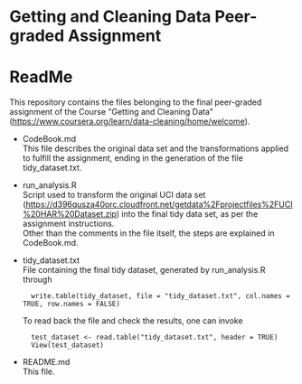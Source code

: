 # Getting and Cleaning Data Peer-graded Assignment
# ReadMe

This repository contains the files belonging to the final peer-graded assignment of the Course "Getting and Cleaning Data" (https://www.coursera.org/learn/data-cleaning/home/welcome).

* CodeBook.md  
This file describes the original data set and the transformations applied to fulfill the assignment, ending in the generation of the file tidy_dataset.txt.

* run_analysis.R  
Script used to transform the original UCI data set (https://d396qusza40orc.cloudfront.net/getdata%2Fprojectfiles%2FUCI%20HAR%20Dataset.zip) into the final tidy data set, as per the assignment instructions.  
Other than the comments in the file itself, the steps are explained in CodeBook.md.

* tidy_dataset.txt  
File containing the final tidy dataset, generated by run_analysis.R through

        write.table(tidy_dataset, file = "tidy_dataset.txt", col.names = TRUE, row.names = FALSE)

    To read back the file and check the results, one can invoke 

        test_dataset <- read.table("tidy_dataset.txt", header = TRUE)
        View(test_dataset)

* README.md  
This file.
